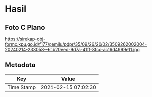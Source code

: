 # Hasil

## Foto C Plano

https://sirekap-obj-formc.kpu.go.id/f177/pemilu/pdpr/35/09/26/20/02/3509262002004-20240214-233058--6cb20eed-9d7a-41ff-8fcd-ac16d4999e11.jpg


## Metadata

| Key        | Value               |
| ---------- | ------------------- |
| Time Stamp | 2024-02-15 07:02:30 |



